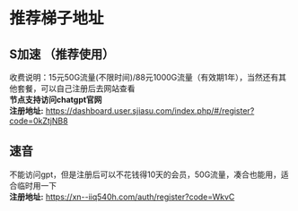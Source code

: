 # 推荐梯子地址
## S加速 （推荐使用）
收费说明：15元50G流量(不限时间)/88元1000G流量（有效期1年），当然还有其他套餐，可以自己注册后去网站查看  
**节点支持访问chatgpt官网**  
**注册地址:** <https://dashboard.user.sjiasu.com/index.php/#/register?code=0kZtjNB8>  


## 速音
不能访问gpt，但是注册后可以不花钱得10天的会员，50G流量，凑合也能用，适合临时用一下  
**注册地址:** <https://xn--iiq540h.com/auth/register?code=WkvC>  